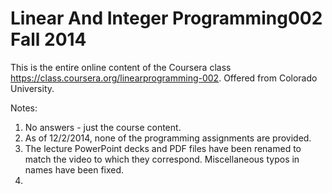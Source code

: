 Linear And Integer Programming002 Fall 2014
======================================

This is the entire online content of the Coursera class https://class.coursera.org/linearprogramming-002.  Offered from Colorado University.

Notes:

1. No answers - just the course content.  
2. As of 12/2/2014, none of the programming assignments are provided.
3. The lecture PowerPoint decks and PDF files have been renamed to match the video to which they correspond.  Miscellaneous typos in names have been fixed.
4. 
